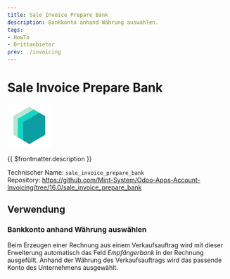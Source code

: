 ```yaml
---
title: Sale Invoice Prepare Bank
description: Bankkonto anhand Währung auswählen.
tags:
- HowTo
- Drittanbieter
prev: ./invoicing
---
```

# Sale Invoice Prepare Bank

![icon_oms_box](attachments/icons_odoo_mint_system.png)

{{ $frontmatter.description }}

Technischer Name: `sale_invoice_prepare_bank`\
Repository: <https://github.com/Mint-System/Odoo-Apps-Account-Invoicing/tree/16.0/sale_invoice_prepare_bank>

## Verwendung

### Bankkonto anhand Währung auswählen

Beim Erzeugen einer Rechnung aus einem Verkaufsauftrag wird mit dieser Erweiterung automatisch das Feld *Empfängerbank* in der Rechnung ausgefüllt. Anhand der Währung des Verkaufsauftrags wird das passende Konto des Unternehmens ausgewählt. 